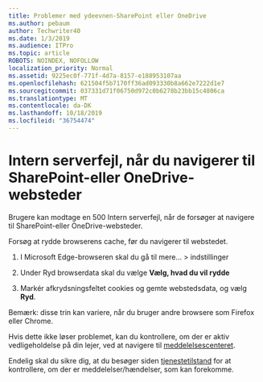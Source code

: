 ```yaml
---
title: Problemer med ydeevnen-SharePoint eller OneDrive
ms.author: pebaum
author: Techwriter40
ms.date: 1/3/2019
ms.audience: ITPro
ms.topic: article
ROBOTS: NOINDEX, NOFOLLOW
localization_priority: Normal
ms.assetid: 9225ec0f-771f-4d7a-8157-e188953107aa
ms.openlocfilehash: 621504f5b7170ff36ad093330b8a662e7222d1e7
ms.sourcegitcommit: 037331d71f06750d972c0b6278b23bb15c4806ca
ms.translationtype: MT
ms.contentlocale: da-DK
ms.lasthandoff: 10/18/2019
ms.locfileid: "36754474"
---
```

# <a name="internal-server-error-when-navigating-to-sharepoint-or-onedrive-sites"></a>Intern serverfejl, når du navigerer til SharePoint-eller OneDrive-websteder

Brugere kan modtage en 500 Intern serverfejl, når de forsøger at navigere til SharePoint-eller OneDrive-websteder. 

Forsøg at rydde browserens cache, før du navigerer til webstedet.


1. I Microsoft Edge-browseren skal du gå til mere... > indstillinger

2. Under Ryd browserdata skal du vælge **Vælg, hvad du vil rydde**

3. Markér afkrydsningsfeltet cookies og gemte webstedsdata, og vælg **Ryd**.

Bemærk: disse trin kan variere, når du bruger andre browsere som Firefox eller Chrome.

Hvis dette ikke løser problemet, kan du kontrollere, om der er aktiv vedligeholdelse på din lejer, ved at navigere til [meddelelsescenteret](https://portal.office.com/adminportal/home#/MessageCenter).

Endelig skal du sikre dig, at du besøger siden [tjenestetilstand](https://portal.office.com/adminportal/home#/servicehealth) for at kontrollere, om der er meddelelser/hændelser, som kan forekomme.

